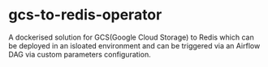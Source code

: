 # gcs-to-redis-operator

A dockerised solution for GCS(Google Cloud Storage) to Redis which can be deployed in an isloated environment and can be triggered via an Airflow DAG via custom parameters configuration.

